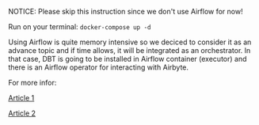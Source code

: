 NOTICE: Please skip this instruction since we don't use Airflow for now!

Run on your terminal: `docker-compose up -d`

Using Airflow is quite memory intensive so we deciced to consider it as an advance topic and if time allows, it will be integrated as an orchestrator. In that case, DBT is going to be installed in Airflow container (executor) and there is an Airflow operator for interacting with Airbyte.


For more infor:

[Article 1](https://medium.com/@Cartelis/launching-a-docker-based-modern-open-source-data-stack-a936b1bb0a43)

[Article 2](https://awstip.com/orchestrate-airbyte-using-apache-airflow-f410e7c8eb02)

